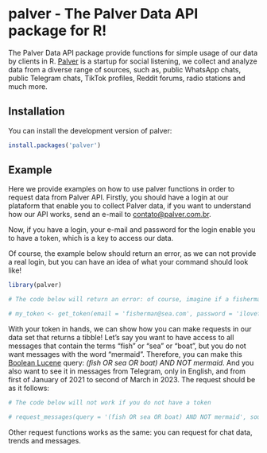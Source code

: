 
<!-- README.md is generated from README.Rmd. Please edit that file -->

# palver - The Palver Data API package for R!

<!-- badges: start -->
<!-- badges: end -->

The Palver Data API package provide functions for simple usage of our
data by clients in R. [Palver](https://www.palver.com.br/) is a startup
for social listening, we collect and analyze data from a diverse range
of sources, such as, public WhatsApp chats, public Telegram chats,
TikTok profiles, Reddit forums, radio stations and much more.

## Installation

You can install the development version of palver:

``` r
install.packages('palver')
```

## Example

Here we provide examples on how to use palver functions in order to
request data from Palver API. Firstly, you should have a login at our
plataform that enable you to collect Palver data, if you want to
understand how our API works, send an e-mail to <contato@palver.com.br>.

Now, if you have a login, your e-mail and password for the login enable
you to have a token, which is a key to access our data.

Of course, the example below should return an error, as we can not
provide a real login, but you can have an idea of what your command
should look like!

``` r
library(palver)

# The code below will return an error: of course, imagine if a fisherman would have such obvious e-mail and password!

# my_token <- get_token(email = 'fisherman@sea.com', password = 'ilovefish')
```

With your token in hands, we can show how you can make requests in our
data set that returns a tibble! Let’s say you want to have access to all
messages that contain the terms “fish” or “sea” or “boat”, but you do
not want messages with the word “mermaid”. Therefore, you can make this
[Boolean
Lucene](https://solr.apache.org/guide/6_6/the-standard-query-parser.html)
query: *(fish OR sea OR boat) AND NOT mermaid*. And you also want to see
it in messages from Telegram, only in English, and from first of January
of 2021 to second of March in 2023. The request should be as it follows:

``` r
# The code below will not work if you do not have a token

# request_messages(query = '(fish OR sea OR boat) AND NOT mermaid', source = 'telegram', lang = 'en', startDate = '2021-01-01T00:00:00.000Z', endDate = '2023-03-02T23:59:59.000Z', token = my_token)
```

Other request functions works as the same: you can request for chat
data, trends and messages.
